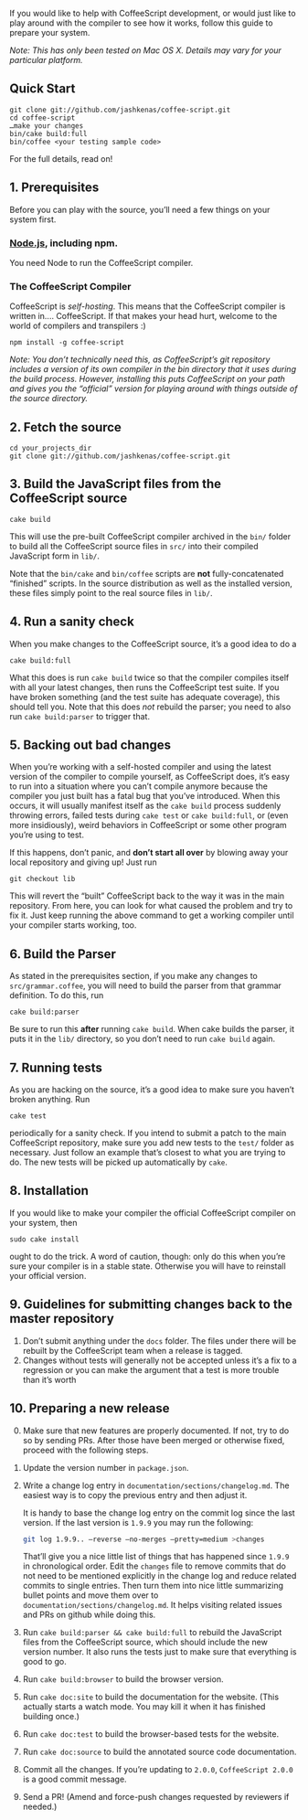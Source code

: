 If you would like to help with CoffeeScript development, or would just like to play around with the compiler to see how it works, follow this guide to prepare your system.

*Note: This has only been tested on Mac OS X.  Details may vary for your particular platform.*

## Quick Start

    git clone git://github.com/jashkenas/coffee-script.git
    cd coffee-script
    …make your changes
    bin/cake build:full
    bin/coffee <your testing sample code>

For the full details, read on!

## 1. Prerequisites

Before you can play with the source, you’ll need a few things on your system first.

### [Node.js](https://github.com/joyent/node/wiki/Installation), including npm.

You need Node to run the CoffeeScript compiler.  

### The CoffeeScript Compiler

CoffeeScript is *self-hosting*.  This means that the CoffeeScript compiler is written in.... CoffeeScript.  If that makes your head hurt, welcome to the world of compilers and transpilers :)

    npm install -g coffee-script

*Note: You don’t technically need this, as CoffeeScript’s git repository includes a version of its own compiler in the bin directory that it uses during the build process.  However, installing this puts CoffeeScript on your path and gives you the “official” version for playing around with things outside of the source directory.*

## 2. Fetch the source

    cd your_projects_dir
    git clone git://github.com/jashkenas/coffee-script.git

## 3. Build the JavaScript files from the CoffeeScript source

    cake build

This will use the pre-built CoffeeScript compiler archived in the `bin/` folder to build all the CoffeeScript source files in `src/` into their compiled JavaScript form in `lib/`.

Note that the `bin/cake` and `bin/coffee` scripts are **not** fully-concatenated “finished” scripts.  In the source distribution as well as the installed version, these files simply point to the real source files in `lib/`.

## 4. Run a sanity check

When you make changes to the CoffeeScript source, it’s a good idea to do a

    cake build:full

What this does is run `cake build` twice so that the compiler compiles itself with all your latest changes, then runs the CoffeeScript test suite.  If you have broken something (and the test suite has adequate coverage), this should tell you. Note that this does *not* rebuild the parser; you need to also run `cake build:parser` to trigger that.

## 5. Backing out bad changes

When you’re working with a self-hosted compiler and using the latest version of the compiler to compile yourself, as CoffeeScript does, it’s easy to run into a situation where you can’t compile anymore because the compiler you just built has a fatal bug that you’ve introduced.  When this occurs, it will usually manifest itself as the `cake build` process suddenly throwing errors, failed tests during `cake test` or `cake build:full`, or (even more insidiously), weird behaviors in CoffeeScript or some other program you’re using to test.

If this happens, don’t panic, and **don’t start all over** by blowing away your local repository and giving up!  Just run 

    git checkout lib

This will revert the “built” CoffeeScript back to the way it was in the main repository.  From here, you can look for what caused the problem and try to fix it.  Just keep running the above command to get a working compiler until your compiler starts working, too.

## 6. Build the Parser

As stated in the prerequisites section, if you make any changes to `src/grammar.coffee`, you will need to build the parser from that grammar definition.  To do this, run

    cake build:parser

Be sure to run this **after** running `cake build`. When cake builds the parser, it puts it in the `lib/` directory, so you don’t need to run `cake build` again.

## 7. Running tests

As you are hacking on the source, it’s a good idea to make sure you haven’t broken anything.  Run

    cake test

periodically for a sanity check.  If you intend to submit a patch to the main CoffeeScript repository, make sure you add new tests to the `test/` folder as necessary.  Just follow an example that’s closest to what you are trying to do.  The new tests will be picked up automatically by `cake`.

## 8. Installation

If you would like to make your compiler the official CoffeeScript compiler on your system, then

    sudo cake install

ought to do the trick.  A word of caution, though: only do this when you’re sure your compiler is in a stable state.  Otherwise you will have to reinstall your official version.

## 9. Guidelines for submitting changes back to the master repository

1. Don’t submit anything under the `docs` folder. The files under there will be rebuilt by the CoffeeScript team when a release is tagged.
2. Changes without tests will generally not be accepted unless it’s a fix to a regression or you can make the argument that a test is more trouble than it’s worth

## 10. Preparing a new release

0. Make sure that new features are properly documented. If not, try to do so
   by sending PRs. After those have been merged or otherwise fixed, proceed
   with the following steps.

1. Update the version number in `package.json`.

2. Write a change log entry in `documentation/sections/changelog.md`. The easiest way is
   to copy the previous entry and then adjust it.

   It is handy to base the change log entry on the commit log since the last
   version. If the last version is `1.9.9` you may run the following:

   ```sh
   git log 1.9.9.. –reverse –no-merges –pretty=medium >changes
   ```

   That’ll give you a nice little list of things that has happened since `1.9.9`
   in chronological order. Edit the `changes` file to remove commits that do not
   need to be mentioned explicitly in the change log and reduce related commits
   to single entries. Then turn them into nice little summarizing bullet points
   and move them over to `documentation/sections/changelog.md`. It helps visiting
   related issues and PRs on github while doing this.

3. Run `cake build:parser && cake build:full` to rebuild the JavaScript files from the CoffeeScript
   source, which should include the new version number. It also runs the tests
   just to make sure that everything is good to go.

4. Run `cake build:browser` to build the browser version.

5. Run `cake doc:site` to build the documentation for the website. (This
   actually starts a watch mode. You may kill it when it has finished building
   once.)

6. Run `cake doc:test` to build the browser-based tests for the website.

7. Run `cake doc:source` to build the annotated source code documentation.

8. Commit all the changes. If you’re updating to `2.0.0`, `CoffeeScript 2.0.0`
   is a good commit message.

9. Send a PR! (Amend and force-push changes requested by reviewers if needed.)
